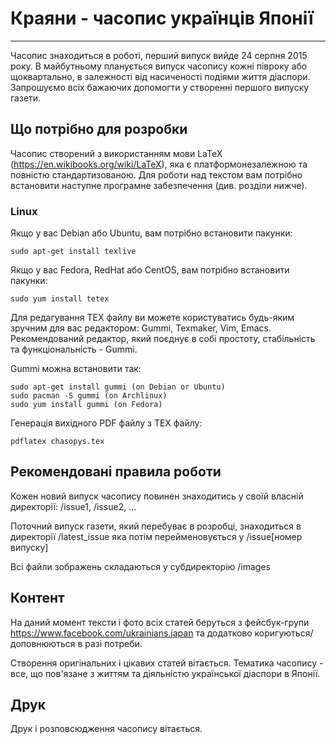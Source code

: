 # Краяни - часопис українців Японії
---
Часопис знаходиться в роботі, перший випуск вийде 24 серпня 2015 року. В майбутньому планується випуск часопису кожні півроку або щоквартально, в залежності від насиченості подіями життя діаспори. Запрошуємо всіх бажаючих допомогти у створенні першого випуску газети.

## Що потрібно для розробки
Часопис створений з використанням мови LaTeX (https://en.wikibooks.org/wiki/LaTeX), яка є платформонезалежною та повністю стандартизованою. Для роботи над текстом вам потрібно встановити наступне програмне забезпечення (див. розділи нижче).

### Linux
Якщо у вас Debian або Ubuntu, вам потрібно встановити пакунки:

```shell
sudo apt-get install texlive
```

Якщо у вас Fedora, RedHat або CentOS, вам потрібно встановити пакунки:

```shell
sudo yum install tetex
```

Для редагування TEX файлу ви можете користуватись будь-яким зручним для вас редактором: Gummi, Texmaker, Vim, Emacs. Рекомендований редактор, який поєднує в собі простоту, стабільність та функціональність - Gummi.

Gummi можна встановити так:
```shell
sudo apt-get install gummi (on Debian or Ubuntu)
sudo pacman -S gummi (on Archlinux)
sudo yum install gummi (on Fedora)
```

Генерація вихідного PDF файлу з TEX файлу:

```shell
pdflatex chasopys.tex
```

## Рекомендовані правила роботи
Кожен новий випуск часопису повинен знаходитись у своїй власній директорії: /issue1, /issue2, ...

Поточний випуск газети, який перебуває в розробці, знаходиться в директорії /latest\_issue яка потім перейменовується у /issue[номер випуску]

Всі файли зображень складаються у субдиректорію /images

## Контент
На даний момент тексти і фото всіх статей беруться з фейсбук-групи https://www.facebook.com/ukrainians.japan та додатково коригуються/доповнюються в разі потреби.

Створення оригінальних і цікавих статей вітається. Тематика часопису - все, що пов'язане з життям та діяльністю української діаспори в Японії.

## Друк
Друк і розповсюдження часопису вітається.
